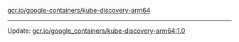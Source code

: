 [gcr.io/google-containers/kube-discovery-arm64](https://hub.docker.com/r/cruse/kube-discovery-arm64/tags/) 

----
Update: [gcr.io/google_containers/kube-discovery-arm64:1.0](https://hub.docker.com/r/cruse/kube-discovery-arm64/tags/)

